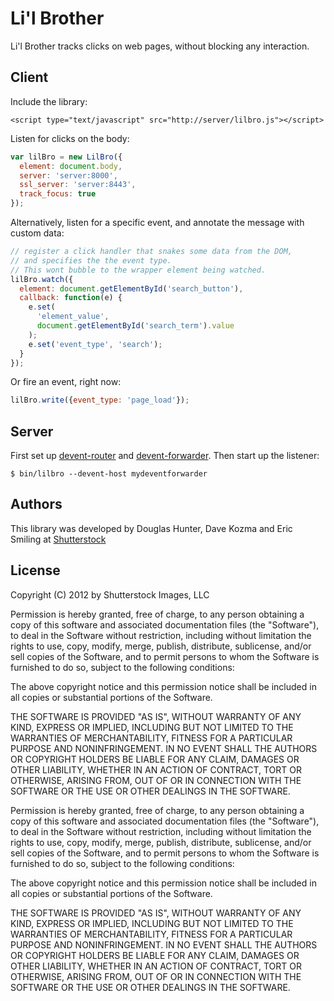 # Li'l Brother

Li'l Brother tracks clicks on web pages, without blocking any interaction.

## Client

Include the library:
```
<script type="text/javascript" src="http://server/lilbro.js"></script>
```

Listen for clicks on the body:
```javascript
var lilBro = new LilBro({
  element: document.body,
  server: 'server:8000',
  ssl_server: 'server:8443',
  track_focus: true
});
```

Alternatively, listen for a specific event, and annotate the message with custom data:

```javascript
// register a click handler that snakes some data from the DOM,
// and specifies the the event type.
// This wont bubble to the wrapper element being watched.
lilBro.watch({
  element: document.getElementById('search_button'),
  callback: function(e) {
    e.set(
      'element_value',
      document.getElementById('search_term').value
    );
   	e.set('event_type', 'search');
  }
});
```

Or fire an event, right now:

```javascript
lilBro.write({event_type: 'page_load'});
```

## Server

First set up [devent-router](https://github.com/shutterstock/devent-router) and [devent-forwarder](https://github.com/shutterstock/devent-forwarder).  Then start up the listener:

```
$ bin/lilbro --devent-host mydeventforwarder
```

## Authors

This library was developed by Douglas Hunter, Dave Kozma and Eric Smiling at [Shutterstock](http://www.shutterstock.com)

## License

Copyright (C) 2012 by Shutterstock Images, LLC

Permission is hereby granted, free of charge, to any person obtaining a copy of this software and associated documentation files (the "Software"), to deal in the Software without restriction, including without limitation the rights to use, copy, modify, merge, publish, distribute, sublicense, and/or sell copies of the Software, and to permit persons to whom the Software is furnished to do so, subject to the following conditions:

The above copyright notice and this permission notice shall be included in all copies or substantial portions of the Software.

THE SOFTWARE IS PROVIDED "AS IS", WITHOUT WARRANTY OF ANY KIND, EXPRESS OR IMPLIED, INCLUDING BUT NOT LIMITED TO THE WARRANTIES OF MERCHANTABILITY, FITNESS FOR A PARTICULAR PURPOSE AND NONINFRINGEMENT. IN NO EVENT SHALL THE AUTHORS OR COPYRIGHT HOLDERS BE LIABLE FOR ANY CLAIM, DAMAGES OR OTHER LIABILITY, WHETHER IN AN ACTION OF CONTRACT, TORT OR OTHERWISE, ARISING FROM, OUT OF OR IN CONNECTION WITH THE SOFTWARE OR THE USE OR OTHER DEALINGS IN THE SOFTWARE.

Permission is hereby granted, free of charge, to any person obtaining a copy of this software and associated documentation files (the "Software"), to deal in the Software without restriction, including without limitation the rights to use, copy, modify, merge, publish, distribute, sublicense, and/or sell copies of the Software, and to permit persons to whom the Software is furnished to do so, subject to the following conditions:

The above copyright notice and this permission notice shall be included in all copies or substantial portions of the Software.

THE SOFTWARE IS PROVIDED "AS IS", WITHOUT WARRANTY OF ANY KIND, EXPRESS OR IMPLIED, INCLUDING BUT NOT LIMITED TO THE WARRANTIES OF MERCHANTABILITY, FITNESS FOR A PARTICULAR PURPOSE AND NONINFRINGEMENT. IN NO EVENT SHALL THE AUTHORS OR COPYRIGHT HOLDERS BE LIABLE FOR ANY CLAIM, DAMAGES OR OTHER LIABILITY, WHETHER IN AN ACTION OF CONTRACT, TORT OR OTHERWISE, ARISING FROM, OUT OF OR IN CONNECTION WITH THE SOFTWARE OR THE USE OR OTHER DEALINGS IN THE SOFTWARE.

